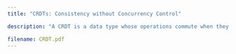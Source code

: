 ```yaml
---
title: "CRDTs: Consistency without Concurrency Control"

description: "A CRDT is a data type whose operations commute when they are concurrent. Replicas of a CRDT eventually converge without any complex concurrency control. As an existence proof, the paper presents a non-trivial CRDT: a shared edit buffer called Treedoc."

filename: CRDT.pdf
---
```


